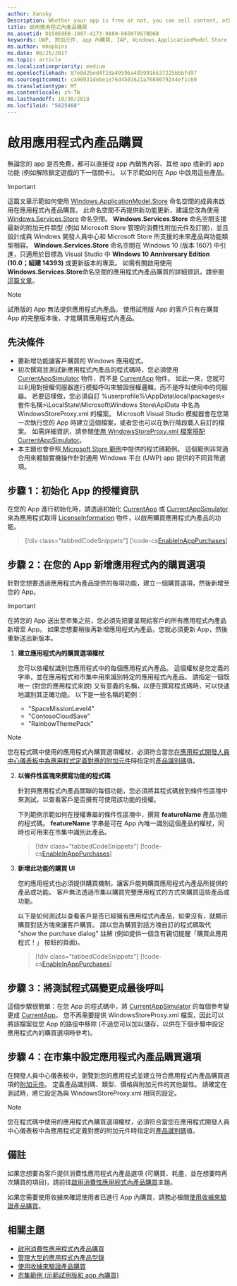 ```yaml
---
author: Xansky
Description: Whether your app is free or not, you can sell content, other apps, or new app functionality (such as unlocking the next level of a game) from right within the app. Here we show you how to enable these products in your app.
title: 啟用應用程式內產品購買
ms.assetid: D158E9EB-1907-4173-9889-66507957BD6B
keywords: UWP, 附加元件, app 內購買, IAP, Windows.ApplicationModel.Store
ms.author: mhopkins
ms.date: 08/25/2017
ms.topic: article
ms.localizationpriority: medium
ms.openlocfilehash: 87e0d2bed4f2da49596a4859916637225bbbfd97
ms.sourcegitcommit: ca96031debe1e76d4501621a7680079244ef1c60
ms.translationtype: MT
ms.contentlocale: zh-TW
ms.lasthandoff: 10/30/2018
ms.locfileid: "5825468"
---
```

# <a name="enable-in-app-product-purchases"></a>啟用應用程式內產品購買

無論您的 app 是否免費，都可以直接從 app 內銷售內容、其他 app 或新的 app 功能 (例如解除鎖定遊戲的下一個關卡)。 以下示範如何在 App 中啟用這些產品。

> [!IMPORTANT]
> 這篇文章示範如何使用 [Windows.ApplicationModel.Store](https://msdn.microsoft.com/library/windows/apps/windows.applicationmodel.store.aspx) 命名空間的成員來啟用在應用程式內產品購買。 此命名空間不再提供新功能更新，建議您改為使用 [Windows.Services.Store](https://msdn.microsoft.com/library/windows/apps/windows.services.store.aspx) 命名空間。 **Windows.Services.Store** 命名空間支援最新的附加元件類型 (例如 Microsoft Store 管理的消費性附加元件及訂閱)，並且設計成與 Windows 開發人員中心和 Microsoft Store 所支援的未來產品與功能類型相容。 **Windows.Services.Store** 命名空間在 Windows 10 (版本 1607) 中引進，只適用於目標為 Visual Studio 中 **Windows 10 Anniversary Edition (10.0；組建 14393)** 或更新版本的專案。 如需有關啟用使用**Windows.Services.Store**命名空間的應用程式內產品購買的詳細資訊，請參閱[這篇文章](enable-in-app-purchases-of-apps-and-add-ons.md)。

> [!NOTE]
> 試用版的 App 無法提供應用程式內產品。 使用試用版 App 的客戶只有在購買 App 的完整版本後，才能購買應用程式內產品。

## <a name="prerequisites"></a>先決條件

-   要新增功能讓客戶購買的 Windows 應用程式。
-   初次撰寫並測試新應用程式內產品的程式碼時，您必須使用 [CurrentAppSimulator](https://msdn.microsoft.com/library/windows/apps/hh779766) 物件，而不是 [CurrentApp](https://msdn.microsoft.com/library/windows/apps/hh779765) 物件。 如此一來，您就可以利用對授權伺服器進行模擬呼叫來驗證授權邏輯，而不是呼叫使用中的伺服器。 若要這樣做，您必須自訂 %userprofile%\\AppData\\local\\packages\\&lt;套件名稱&gt;\\LocalState\\Microsoft\\Windows Store\\ApiData 中名為 WindowsStoreProxy.xml 的檔案。 Microsoft Visual Studio 模擬器會在您第一次執行您的 App 時建立這個檔案，或者您也可以在執行階段載入自訂的檔案。 如需詳細資訊，請參閱[使用 WindowsStoreProxy.xml 檔案搭配 CurrentAppSimulator](in-app-purchases-and-trials-using-the-windows-applicationmodel-store-namespace.md#proxy)。
-   本主題也會參照[ Microsoft Store 範例](https://github.com/Microsoft/Windows-universal-samples/tree/win10-1507/Samples/Store)中提供的程式碼範例。 這個範例非常適合用來體驗實機操作針對通用 Windows 平台 (UWP) app 提供的不同貨幣選項。

## <a name="step-1-initialize-the-license-info-for-your-app"></a>步驟 1：初始化 App 的授權資訊

在您的 App 進行初始化時，請透過初始化 [CurrentApp](https://msdn.microsoft.com/library/windows/apps/hh779765) 或 [CurrentAppSimulator](https://msdn.microsoft.com/library/windows/apps/hh779766) 來為應用程式取得 [LicenseInformation](https://msdn.microsoft.com/library/windows/apps/br225157) 物件，以啟用購買應用程式內產品的功能。

> [!div class="tabbedCodeSnippets"]
[!code-cs[EnableInAppPurchases](./code/InAppPurchasesAndLicenses/cs/EnableInAppPurchases.cs#InitializeLicenseTest)]

## <a name="step-2-add-the-in-app-offers-to-your-app"></a>步驟 2：在您的 App 新增應用程式內的購買選項

針對您想要透過應用程式內產品提供的每項功能，建立一個購買選項，然後新增至您的 App。

> [!IMPORTANT]
> 在將您的 App 送出至市集之前，您必須先把要呈現給客戶的所有應用程式內產品新增至 App。 如果您想要稍後再新增應用程式內產品，您就必須更新 App，然後重新送出新版本。

1.  **建立應用程式內的購買選項權杖**

    您可以依權杖識別您應用程式中的每個應用程式內產品。 這個權杖是您定義的字串，並在應用程式和市集中用來識別特定的應用程式內產品。 請指定一個既唯一 (對您的應用程式來說) 又有意義的名稱，以便在撰寫程式碼時，可以快速地識別其正確功能。 以下是一些名稱的範例：

    * "SpaceMissionLevel4"
    * "ContosoCloudSave"
    * "RainbowThemePack"

  > [!NOTE]
  > 您在程式碼中使用的應用程式內購買選項權杖，必須符合當您[在應用程式開發人員中心儀表板中為應用程式定義對應的附加元件](../publish/add-on-submissions.md)時指定的[產品識別碼](../publish/set-your-add-on-product-id.md#product-id)值。

2.  **以條件性區塊來撰寫功能的程式碼**

    針對與應用程式內產品關聯的每個功能，您必須將其程式碼放到條件性區塊中來測試，以查看客戶是否擁有可使用該功能的授權。

    下列範例示範如何在授權專屬的條件性區塊中，撰寫 **featureName** 產品功能的程式碼。 **featureName** 字串是可在 App 內唯一識別這個產品的權杖，同時也可用來在市集中識別此產品。

    > [!div class="tabbedCodeSnippets"]
    [!code-cs[EnableInAppPurchases](./code/InAppPurchasesAndLicenses/cs/EnableInAppPurchases.cs#CodeFeature)]

3.  **新增此功能的購買 UI**

    您的應用程式也必須提供購買機制，讓客戶能夠購買應用程式內產品所提供的產品或功能。 客戶無法透過市集以購買完整應用程式的方式來購買這些產品或功能。

    以下是如何測試以查看客戶是否已經擁有應用程式內產品，如果沒有，就顯示購買對話方塊來讓客戶購買。 請以您為購買對話方塊自訂的程式碼取代 "show the purchase dialog" 註解 (例如提供一個含有親切提醒「購買此應用程式！」 按鈕的頁面)。

    > [!div class="tabbedCodeSnippets"]
    [!code-cs[EnableInAppPurchases](./code/InAppPurchasesAndLicenses/cs/EnableInAppPurchases.cs#BuyFeature)]

## <a name="step-3-change-the-test-code-to-the-final-calls"></a>步驟 3：將測試程式碼變更成最後呼叫

這個步驟很簡單：在您 App 的程式碼中，將 [CurrentAppSimulator](https://msdn.microsoft.com/library/windows/apps/hh779766) 的每個參考變更成 [CurrentApp](https://msdn.microsoft.com/library/windows/apps/hh779765)。 您不再需要提供 WindowsStoreProxy.xml 檔案，因此可以將該檔案從您 App 的路徑中移除 (不過您可以加以儲存，以供在下個步驟中設定應用程式內的購買選項時參考)。

## <a name="step-4-configure-the-in-app-product-offer-in-the-store"></a>步驟 4：在市集中設定應用程式內產品購買選項

在開發人員中心儀表板中，瀏覽到您的應用程式並建立符合應用程式內產品購買選項的[附加元件](../publish/add-on-submissions.md)。 定義產品識別碼、類型、價格與附加元件的其他屬性。 請確定在測試時，將它設定為與 WindowsStoreProxy.xml 相同的設定。

  > [!NOTE]
  > 您在程式碼中使用的應用程式內購買選項權杖，必須符合當您在應用程式開發人員中心儀表板中為應用程式定義對應的附加元件時指定的[產品識別碼](../publish/set-your-add-on-product-id.md#product-id)值。

## <a name="remarks"></a>備註

如果您想要為客戶提供消費性應用程式內產品選項 (可購買、耗盡，並在想要時再次購買的項目)，請前往[啟用消費性應用程式內產品購買](enable-consumable-in-app-product-purchases.md)主題。

如果您需要使用收據來確認使用者已進行 App 內購買，請務必檢閱[使用收據來驗證產品購買](use-receipts-to-verify-product-purchases.md)。

## <a name="related-topics"></a>相關主題


* [啟用消費性應用程式內產品購買](enable-consumable-in-app-product-purchases.md)
* [管理大型的應用程式內產品型錄](manage-a-large-catalog-of-in-app-products.md)
* [使用收據來驗證產品購買](use-receipts-to-verify-product-purchases.md)
* [市集範例 (示範試用版和 app 內購買)](https://github.com/Microsoft/Windows-universal-samples/tree/win10-1507/Samples/Store)
